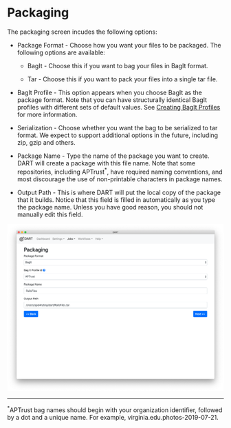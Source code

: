 # Packaging

The packaging screen incudes the following options:

* Package Format - Choose how you want your files to be packaged. The following options are available:

    * BagIt - Choose this if you want to bag your files in BagIt format.

    * Tar - Choose this if you want to pack your files into a single tar file.

* BagIt Profile - This option appears when you choose BagIt as the package format. Note that you can have structurally identical BagIt profiles with different sets of default values. See [Creating BagIt Profiles](../bagit/creating.md) for more information.

* Serialization - Choose whether you want the bag to be serialized to tar format. We expect to support additional options in the future, including zip, gzip and others.

* Package Name - Type the name of the package you want to create. DART will create a package with this file name. Note that some repositories, including APTrust<sup>*</sup>, have required naming conventions, and most discourage the use of non-printable characters in package names.

* Output Path - This is where DART will put the local copy of the package that it builds. Notice that this field is filled in automatically as you type the package name. Unless you have good reason, you should not manually edit this field.

![Job packaging](../../img/jobs/packaging.png)

<hr/>

<sup>*</sup>APTrust bag names should begin with your organization identifier, followed by a dot and a unique name. For example, virginia.edu.photos-2019-07-21.
